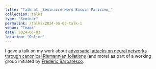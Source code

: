 ```yaml
---
title: "Talk at _Séminaire Nord Bassin Parisien_"
collection: talks
type: "Seminar"
permalink: /talks/2024-06-03-talk-1
venue: "Teams"
date: 2024-06-03
location: "Online"
---
```


I gave a talk on my work about [adversarial attacks on neural networks through canonical Riemannian foliations](https://arxiv.org/abs/2203.00922) (and more) as part of a working group initiated by [Frédéric Barbaresco](https://fr.linkedin.com/in/barbaresco).
